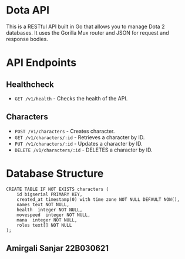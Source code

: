 # Dota API
This is a RESTful API built in Go that allows you to manage Dota 2 databases. It uses the Gorilla Mux router and JSON for request and response bodies.

# API Endpoints
## Healthcheck
+ `GET /v1/health` - Checks the health of the API.
## Characters
+ `POST /v1/characters` - Creates character.
+ `GET /v1/characters/:id` - Retrieves a character by ID.
+ `PUT /v1/characters/:id` - Updates a character by ID.
+ `DELETE /v1/characters/:id` - DELETES a character by ID.

# Database Structure 
```
CREATE TABLE IF NOT EXISTS characters (
    id bigserial PRIMARY KEY,
    created_at timestamp(0) with time zone NOT NULL DEFAULT NOW(),
    names text NOT NULL,
    health  integer NOT NULL,
    movespeed  integer NOT NULL,
    mana  integer NOT NULL,
    roles text[] NOT NULL
);
```
## Amirgali Sanjar 22B030621
